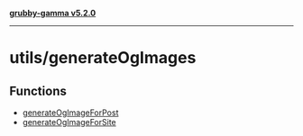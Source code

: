 [**grubby-gamma v5.2.0**](../../README.md)

***

# utils/generateOgImages

## Functions

- [generateOgImageForPost](functions/generateOgImageForPost.md)
- [generateOgImageForSite](functions/generateOgImageForSite.md)
